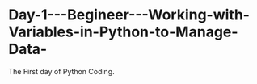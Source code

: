 # Day-1---Begineer---Working-with-Variables-in-Python-to-Manage-Data-
The First day of Python Coding.
